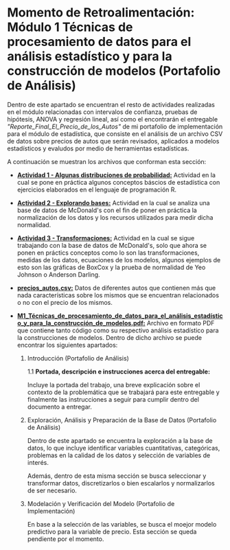 # Momento de Retroalimentación: Módulo 1 Técnicas de procesamiento de datos para el análisis estadístico y para la construcción de modelos (Portafolio de Análisis)
Dentro de este apartado se encuentran el resto de actividades realizadas en el módulo relacionadas con intervalos de confianza, pruebas de hipótesis, ANOVA y regresión lineal, así como el encontrarán el entregable *"Reporte_Final_El_Precio_de_los_Autos"*  de mi portafolio de implementación para el módulo de estadística, que consiste en el análisis de un archivo CSV de datos sobre precios de autos que serán revisados, aplicados a modelos estadísticos y evaludos por medio de herramientas estadísticas.

A continuación se muestran los archivos que conforman esta sección:
* <a href="https://github.com/4lb3rt0r/TC3006_Portafolio_Analisis/blob/main/final/M1_Statistics/Técnicas de Procesamiento de Datos para el Análisis Estadístico/Act1_Algunas_distribuciones_de_probabilidad.pdf">**Actividad 1 - Algunas distribuciones de probabilidad:</a>** Actividad en la cual se pone en práctica algunos conceptos báscios de estadística con ejercicios elaborados en el lenguaje de programación R.
* <a href="https://github.com/4lb3rt0r/TC3006_Portafolio_Analisis/blob/main/final/M1_Statistics/Técnicas de Procesamiento de Datos para el Análisis Estadístico/Act2_Explorando_bases.pdf">**Actividad 2 - Explorando bases:</a>** Actividad en la cual se analiza una base de datos de McDonald's con el fin de poner en práctica la normalización de los datos y los recursos utilizados para medir dicha normalidad.
* <a href="https://github.com/4lb3rt0r/TC3006_Portafolio_Analisis/blob/main/final/M1_Statistics/Técnicas de Procesamiento de Datos para el Análisis Estadístico/Act3_Transformaciones.pdf">**Actividad 3 -  Transformaciones:</a>** Actividad en la cual se sigue trabajando con la base de datos de McDonald's, solo que ahora se ponen en práctics conceptos como lo son las transformaciones, medidas de los datos, ecuaciones de los modelos, algunos ejemplos de esto son las gráficas de BoxCox y la prueba de normalidad de Yeo Johnson o Anderson Darling.
* <a href="https://github.com/4lb3rt0r/TC3006_Portafolio_Analisis/blob/main/final/M1_Statistics/Técnicas de Procesamiento de Datos para el Análisis Estadístico/precios_autos.csv">**precios_autos.csv:</a>** Datos de diferentes autos que contienen más que nada características sobre los mismos que se encuentran relacionados o no con el precio de los mismos.
* <a href="https://github.com/4lb3rt0r/TC3006_Portafolio_Analisis/blob/main/final/M1_Statistics/Técnicas de Procesamiento de Datos para el Análisis Estadístico/">**M1_Técnicas_de_procesamiento_de_datos_para_el_análisis_estadístico_y_para_la_construcción_de_modelos.pdf:</a>** Archivo en formato PDF que contiene tanto código como su respectivo análisis estadístico para la construcciones de modelos. Dentro de dicho archivo se puede encontrar los siguientes apartados:

   1. Introducción (Portafolio de Análisis)

      1.1 **Portada, descripción e instrucciones acerca del entregable:**

      Incluye la portada del trabajo, una breve explicación sobre el contexto de la problemática que se trabajará para este entregable y finalmente las instrucciones a seguir para cumplir dentro del documento a entregar.

   2. Exploración, Análisis y Preparación de la Base de Datos (Portafolio de Análisis)<br/>
      
      Dentro de este apartado se encuentra la exploración a la base de datos, lo que incluye identificar variables cuantitativas, categóricas, problemas en la calidad de los datos y selección de variables de interés.

      Además, dentro de esta misma sección se busca seleccionar y transformar datos, discretizarlos o bien escalarlos y normalizarlos de ser necesario.

   3. Modelación y Verificación del Modelo (Portafolio de Implementación)<br/>
      
      En base a la selección de las variables, se busca el moejor modelo predictivo para la variable de precio. Esta sección se queda pendiente por el momento.
